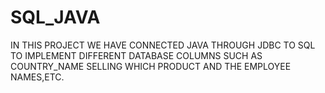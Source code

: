 # SQL_JAVA

IN THIS PROJECT WE HAVE CONNECTED JAVA THROUGH JDBC TO SQL TO IMPLEMENT DIFFERENT DATABASE COLUMNS SUCH AS COUNTRY_NAME SELLING WHICH PRODUCT AND THE EMPLOYEE NAMES,ETC.
